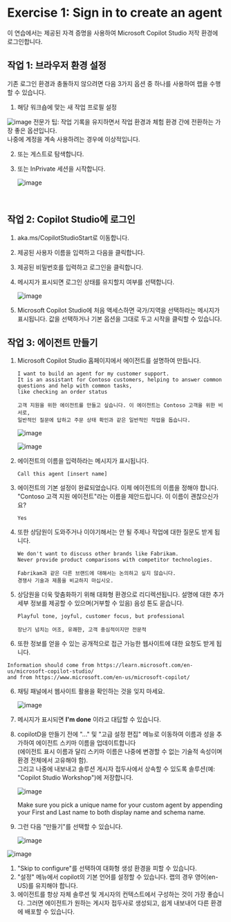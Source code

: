 # Exercise 1: Sign in to create an agent


이 연습에서는 제공된 자격 증명을 사용하여 Microsoft Copilot Studio 저작 환경에 로그인합니다.

## 작업 1: 브라우저 환경 설정

기존 로그인 환경과 충돌하지 않으려면 다음 3가지 옵션 중 하나를 사용하여 랩을 수행할 수 있습니다.

1. 해당 워크숍에 맞는 새 작업 프로필 설정

![image](https://github.com/user-attachments/assets/ed06e451-863a-4376-a87c-4364ba60ea35) 
전문가 팁: 작업 기록을 유지하면서 작업 환경과 체험 환경 간에 전환하는 가장 좋은 옵션입니다. </br>
나중에 계정을 계속 사용하려는 경우에 이상적입니다.

2. 또는 게스트로 탐색합니다.

3. 또는 InPrivate 세션을 시작합니다.

   ![image](https://github.com/user-attachments/assets/8db35820-cabb-47f7-927f-3945959a5c07)

 

 
## 작업 2: Copilot Studio에 로그인

1. aka.ms/CopilotStudioStart로 이동합니다.

2. 제공된 사용자 이름을 입력하고 다음을 클릭합니다.

3. 제공된 비밀번호를 입력하고 로그인을 클릭합니다.

4. 메시지가 표시되면 로그인 상태를 유지할지 여부를 선택합니다.

   ![image](https://github.com/user-attachments/assets/a0d0f725-6af2-4db6-9530-43c3a75653b7)

5. Microsoft Copilot Studio에 처음 액세스하면 국가/지역을 선택하라는 메시지가 표시됩니다. 값을 선택하거나 기본 옵션을 그대로 두고 시작을 클릭할 수 있습니다.


## 작업 3: 에이전트 만들기

1. Microsoft Copilot Studio 홈페이지에서 에이전트를 설명하여 만듭니다.

    ```
   I want to build an agent for my customer support. 
   It is an assistant for Contoso customers, helping to answer common questions and help with common tasks,
   like checking an order status
   ```
   ```
   고객 지원을 위한 에이전트를 만들고 싶습니다. 이 에이전트는 Contoso 고객을 위한 비서로,
   일반적인 질문에 답하고 주문 상태 확인과 같은 일반적인 작업을 돕습니다.
   ```
    ![image](https://github.com/user-attachments/assets/587163d7-75a6-4855-bdec-a141137f89b4)

    ![image](https://github.com/user-attachments/assets/7545d08d-e993-4ed7-9a87-11d60cce690b)

1. 에이전트의 이름을 입력하라는 메시지가 표시됩니다.
   ```
   Call this agent [insert name] 
   ```

2. 에이전트의 기본 설정이 완료되었습니다. 이제 에이전트의 이름을 정해야 합니다. "Contoso 고객 지원 에이전트"라는 이름을 제안드립니다. 이 이름이 괜찮으신가요?
   ```
   Yes
   ```

3. 또한 상담원이 도와주거나 이야기해서는 안 될 주제나 작업에 대한 질문도 받게 됩니다.

   ```
   We don't want to discuss other brands like Fabrikam.
   Never provide product comparisons with competitor technologies.
   ```
   
   ```
   Fabrikam과 같은 다른 브랜드에 대해서는 논의하고 싶지 않습니다.
   경쟁사 기술과 제품을 비교하지 마십시오.
   ```

4. 상담원을 더욱 맞춤화하기 위해 대화형 환경으로 리디렉션됩니다. 설명에 대한 추가 세부 정보를 제공할 수 있으며(거부할 수 있음) 음성 톤도 묻습니다.

   ```
   Playful tone, joyful, customer focus, but professional
   ```
   ```
   장난기 넘치는 어조, 유쾌한, 고객 중심적이지만 전문적
   ```
5. 또한 정보를 얻을 수 있는 공개적으로 접근 가능한 웹사이트에 대한 요청도 받게 됩니다.

  ```
  Information should come from https://learn.microsoft.com/en-us/microsoft-copilot-studio/ 
  and from https://www.microsoft.com/en-us/microsoft-copilot/
  ```

6. 채팅 패널에서 웹사이트 활용을 확인하는 것을 잊지 마세요.

   ![image](https://github.com/user-attachments/assets/5ae39873-d304-46ab-a692-3c01aec7f091)

7. 메시지가 표시되면 **I'm done** 이라고 대답할 수 있습니다.

8. copilotD을 만들기 전에 "..." 및 "고급 설정 편집" 메뉴로 이동하여 이름과 성을 추가하여 에이전트 스키마 이름을 업데이트합니다</br>
   (에이전트 표시 이름과 달리 스키마 이름은 나중에 변경할 수 없는 기술적 속성이며 환경 전체에서 고유해야 함).</br>
   그리고 나중에 내보내고 솔루션 게시자 접두사에서 상속할 수 있도록 솔루션(예: "Copilot Studio Workshop")에 저장합니다.


   ![image](https://github.com/user-attachments/assets/23b0bfa7-bbb1-4330-8861-5732b0da17d2)

   Make sure you pick a unique name for your custom agent by appending your First and Last name to both display name and schema name.

9. 그런 다음 "만들기"를 선택할 수 있습니다.

    ![image](https://github.com/user-attachments/assets/872f5a26-bbe9-43bc-bde2-8f71fcde1b95)

![image](https://github.com/user-attachments/assets/2c3d0c7a-3dbf-4172-a84d-d92ede3144fe)

1. "Skip to configure"를 선택하여 대화형 생성 환경을 피할 수 있습니다.
2. "설정" 메뉴에서 copilot의 기본 언어를 설정할 수 있습니다. 랩의 경우 영어(en-US)를 유지해야 합니다.
3. 에이전트를 항상 자체 솔루션 및 게시자의 컨텍스트에서 구성하는 것이 가장 좋습니다. 그러면 에이전트가 원하는 게시자 접두사로 생성되고, 쉽게 내보내어 다른 환경에 배포할 수 있습니다.











